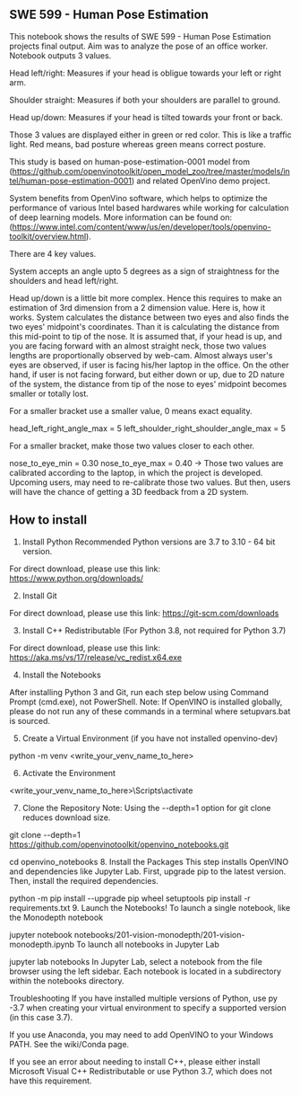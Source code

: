 
## SWE 599 - Human Pose Estimation

This notebook shows the results of SWE 599 - Human Pose Estimation projects final output. Aim was to analyze the pose of an office worker. Notebook outputs 3 values.

Head left/right: Measures if your head is obligue towards your left or right arm.

Shoulder straight: Measures if both your shoulders are parallel to ground.

Head up/down: Measures if your head is tilted towards your front or back.

Those 3 values are displayed either in green or red color. This is like a traffic light. Red means, bad posture whereas green means correct posture.

This study is based on human-pose-estimation-0001 model from (https://github.com/openvinotoolkit/open_model_zoo/tree/master/models/intel/human-pose-estimation-0001) and related OpenVino demo project.

System benefits from OpenVino software, which helps to optimize the performance of various Intel based hardwares while working for calculation of deep learning models. More information can be found on: (https://www.intel.com/content/www/us/en/developer/tools/openvino-toolkit/overview.html).

There are 4 key values.

System accepts an angle upto 5 degrees as a sign of straightness for the shoulders and head left/right.

Head up/down is a little bit more complex. Hence this requires to make an estimation of 3rd dimension from a 2 dimension value. Here is, how it works. System calculates the distance between two eyes and also finds the two eyes' midpoint's coordinates. Than it is calculating the distance from this mid-point to tip of the nose. It is assumed that, if your head is up, and you are facing forward with an almost straight neck, those two values lengths are proportionally observed by web-cam. Almost always user's eyes are observed, if user is facing his/her laptop in the office. On the other hand, if user is not facing forward, but either down or up, due to 2D nature of the system, the distance from tip of the nose to eyes' midpoint becomes smaller or totally lost.

For a smaller bracket use a smaller value, 0 means exact equality.

head_left_right_angle_max = 5 left_shoulder_right_shoulder_angle_max = 5

For a smaller bracket, make those two values closer to each other.

nose_to_eye_min = 0.30 nose_to_eye_max = 0.40 -> Those two values are calibrated according to the laptop, in which the project is developed. Upcoming users, may need to re-calibrate those two values. But then, users will have the chance of getting a 3D feedback from a 2D system.

## How to install

1. Install Python
Recommended Python versions are 3.7 to 3.10 - 64 bit version.

For direct download, please use this link:
https://www.python.org/downloads/

2. Install Git

For direct download, please use this link:
https://git-scm.com/downloads

3. Install C++ Redistributable (For Python 3.8, not required for Python 3.7)

For direct download, please use this link:
https://aka.ms/vs/17/release/vc_redist.x64.exe

4. Install the Notebooks

After installing Python 3 and Git, run each step below using Command Prompt (cmd.exe), not PowerShell. Note: If OpenVINO is installed globally, please do not run any of these commands in a terminal where setupvars.bat is sourced.

5. Create a Virtual Environment (if you have not installed openvino-dev)

python -m venv <write_your_venv_name_to_here>

6. Activate the Environment

<write_your_venv_name_to_here>\Scripts\activate

7. Clone the Repository
Note: Using the --depth=1 option for git clone reduces download size.

git clone --depth=1 https://github.com/openvinotoolkit/openvino_notebooks.git

cd openvino_notebooks
8. Install the Packages
This step installs OpenVINO and dependencies like Jupyter Lab. First, upgrade pip to the latest version. Then, install the required dependencies.

python -m pip install --upgrade pip wheel setuptools
pip install -r requirements.txt
9. Launch the Notebooks!
To launch a single notebook, like the Monodepth notebook

jupyter notebook notebooks/201-vision-monodepth/201-vision-monodepth.ipynb
To launch all notebooks in Jupyter Lab

jupyter lab notebooks
In Jupyter Lab, select a notebook from the file browser using the left sidebar. Each notebook is located in a subdirectory within the notebooks directory.

Troubleshooting
If you have installed multiple versions of Python, use py -3.7 when creating your virtual environment to specify a supported version (in this case 3.7).

If you use Anaconda, you may need to add OpenVINO to your Windows PATH. See the wiki/Conda page.

If you see an error about needing to install C++, please either install Microsoft Visual C++ Redistributable or use Python 3.7, which does not have this requirement.
